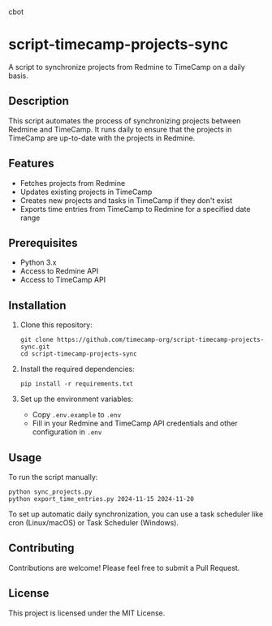 cbot
# script-timecamp-projects-sync

A script to synchronize projects from Redmine to TimeCamp on a daily basis.

## Description

This script automates the process of synchronizing projects between Redmine and TimeCamp. It runs daily to ensure that the projects in TimeCamp are up-to-date with the projects in Redmine.

## Features

- Fetches projects from Redmine
- Updates existing projects in TimeCamp
- Creates new projects and tasks in TimeCamp if they don't exist
- Exports time entries from TimeCamp to Redmine for a specified date range

## Prerequisites

- Python 3.x
- Access to Redmine API
- Access to TimeCamp API

## Installation

1. Clone this repository:
   ```
   git clone https://github.com/timecamp-org/script-timecamp-projects-sync.git
   cd script-timecamp-projects-sync
   ```

2. Install the required dependencies:
   ```
   pip install -r requirements.txt
   ```

3. Set up the environment variables:
   - Copy `.env.example` to `.env`
   - Fill in your Redmine and TimeCamp API credentials and other configuration in `.env`

## Usage

To run the script manually:

```
python sync_projects.py
python export_time_entries.py 2024-11-15 2024-11-20
```

To set up automatic daily synchronization, you can use a task scheduler like cron (Linux/macOS) or Task Scheduler (Windows).

## Contributing

Contributions are welcome! Please feel free to submit a Pull Request.

## License

This project is licensed under the MIT License.
